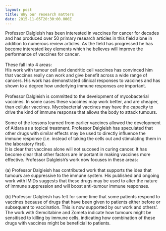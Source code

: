 ```yaml
---
layout: post
title: Why our research matters
date: 2015-11-05T20:30:00.000Z
---
```



Professor Dalgleish has been interested in vaccines for cancer for decades and has produced over 50 primary research articles in this field alone in addition to numerous review articles. As the field has progressed he has become interested key elements which he believes will improve the performance of vaccines for cancer.
<br>
<br>These fall into 4 areas:
<br>His work with tumour cell and dendritic cell vaccines has convinced him that vaccines really can work and give benefit across a wide range of cancers. His work has demonstrated clinical responses to vaccines and has shown to a degree how underlying immune responses are important.
<br>
<br>Professor Dalgleish is committed to the development of mycobacterial vaccines. In some cases these vaccines may work better, and are cheaper, than cellular vaccines. Mycobacterial vaccines may have the capacity to drive the kind of immune response that allows the body to attack tumours.
<br>
<br>Some of the lessons learned from earlier vaccines allowed the development of Aldara as a topical treatment. Professor Dalgleish has speculated that other drugs with similar effects may be used to directly influence the immune response (i.e. instead of taking the cells out and stimulating them in the laboratory first).
<br>It is clear that vaccines alone will not succeed in curing cancer. It has become clear that other factors are important in making vaccines more effective. Professor Dalgleish’s work now focuses in these areas:
<br>
<br>(a) Professor Dalgleish has contributed work that supports the idea that tumours are suppressive to the immune system. His published and ongoing work with IMiDs suggests that these drugs may be used to alter the nature of immune suppression and will boost anti-tumour immune responses.
<br>
<br>(b) Professor Dalgleish has felt for some time that some patients respond to vaccines because of drugs that have been given to patients either before or subsequent to vaccination. This is now supported by our work and others’. The work with Gemcitabine and Zometa indicate how tumours might be sensitised to killing by immune cells, indicating how combination of these drugs with vaccines might be beneficial to patients.